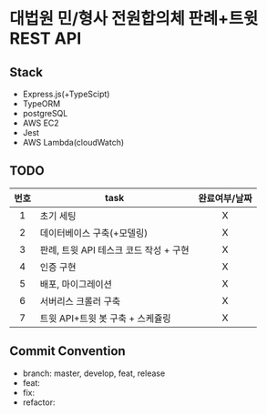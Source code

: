 # 대법원 민/형사 전원합의체 판례+트윗 REST API

## Stack

- Express.js(+TypeScipt)
- TypeORM
- postgreSQL
- AWS EC2
- Jest
- AWS Lambda(cloudWatch)

## TODO

|번호|task|완료여부/날짜|
|:-:|-|:-:|
|1|초기 세팅|X|
|2|데이터베이스 구축(+모델링)|X|
|3|판례, 트윗 API 테스크 코드 작성 + 구현|X|
|4|인증 구현|X|
|5|배포, 마이그레이션|X|
|6|서버리스 크롤러 구축|X|
|7|트윗 API+트윗 봇 구축 + 스케쥴링|X|

## Commit Convention

- branch: master, develop, feat, release
- feat:
- fix:
- refactor: